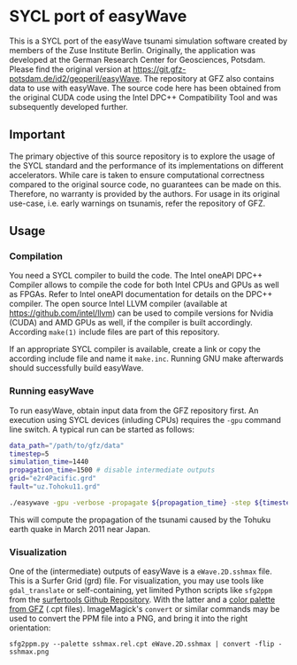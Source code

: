 # SYCL port of easyWave

This is a SYCL port of the easyWave tsunami simulation software created by members of the Zuse Institute Berlin.
Originally, the application was developed at the German Research Center for Geosciences, Potsdam.
Please find the original version at https://git.gfz-potsdam.de/id2/geoperil/easyWave.
The repository at GFZ also contains data to use with easyWave.
The source code here has been obtained from the original CUDA code using the Intel DPC++ Compatibility Tool and was subsequently developed further.

## Important 

The primary objective of this source repository is to explore the usage of the SYCL standard and the performance of its implementations on different accelerators.
While care is taken to ensure computational correctness compared to the original source code, no guarantees can be made on this.
Therefore, no warranty is provided by the authors.
For usage in its original use-case, i.e. early warnings on tsunamis, refer the repository of GFZ.

## Usage

### Compilation

You need a SYCL compiler to build the code.
The Intel oneAPI DPC++ Compiler allows to compile the code for both Intel CPUs and GPUs as well as FPGAs.
Refer to Intel oneAPI documentation for details on the DPC++ compiler.
The open source Intel LLVM compiler (available at https://github.com/intel/llvm) can be used to compile versions for Nvidia (CUDA) and AMD GPUs as well, if the compiler is built accordingly.
According `make(1)` include files are part of this repository. 

If an appropriate SYCL compiler is available, create a link or copy the according include file and name it `make.inc`.
Running GNU make afterwards should successfully build easyWave.

### Running easyWave

To run easyWave, obtain input data from the GFZ repository first.
An execution using SYCL devices (inluding CPUs) requires the `-gpu` command line switch.
A typical run can be started as follows:

```sh
data_path="/path/to/gfz/data"
timestep=5
simulation_time=1440
propagation_time=1500 # disable intermediate outputs
grid="e2r4Pacific.grd"
fault="uz.Tohoku11.grd"

./easywave -gpu -verbose -propagate ${propagation_time} -step ${timestep} -grid "${data_path}/grids/${grid}" -source "${data_path}/faults/${fault}" -time ${simulation_time}
```

This will compute the propagation of the tsunami caused by the Tohuku earth quake in March 2011 near Japan.

### Visualization

One of the (intermediate) outputs of easyWave is a `eWave.2D.sshmax` file.
This is a Surfer Grid (grd) file.
For visualization, you may use tools like `gdal_translate` or self-containing, yet limited Python scripts like `sfg2ppm` from the [surfertools Github Repository](https://github.com/christgau/surfertools).
With the latter and a [color palette from GFZ](https://git.gfz-potsdam.de/id2/geoperil/easyWave/-/tree/master/code/tools) (.cpt files).
ImageMagick's `convert` or similar commands may be used to convert the PPM file into a PNG, and bring it into the right orientation:

```
sfg2ppm.py --palette sshmax.rel.cpt eWave.2D.sshmax | convert -flip - sshmax.png
```
